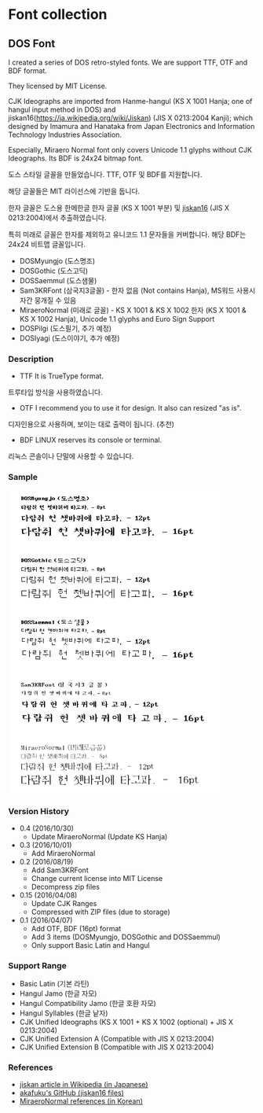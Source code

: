# Font collection

## DOS Font

I created a series of DOS retro-styled fonts. We are support TTF, OTF and BDF format.

They licensed by MIT License.

CJK Ideographs are imported from Hanme-hangul (KS X 1001 Hanja; one of hangul input method in DOS) and jiskan16(https://ja.wikipedia.org/wiki/Jiskan) (JIS X 0213:2004 Kanji); which designed by Imamura and Hanataka from Japan Electronics and Information Technology Industries Association.

Especially, Miraero Normal font only covers Unicode 1.1 glyphs without CJK Ideographs. Its BDF is 24x24 bitmap font.

도스 스타일 글꼴을 만들었습니다. TTF, OTF 및 BDF를 지원합니다.

해당 글꼴들은 MIT 라이선스에 기반을 둡니다.

한자 글꼴은 도스용 한메한글 한자 글꼴 (KS X 1001 부분) 및 [jiskan16](https://ja.wikipedia.org/wiki/Jiskan) (JIS X 0213:2004)에서 추출하였습니다.

특히 미래로 글꼴은 한자를 제외하고 유니코드 1.1 문자들을 커버합니다. 해당 BDF는 24x24 비트맵 글꼴입니다.

* DOSMyungjo (도스명조)
* DOSGothic (도스고딕)
* DOSSaemmul (도스샘물)
* Sam3KRFont (삼국지3글꼴) - 한자 없음 (Not contains Hanja), MS워드 사용시 자간 뭉개질 수 있음
* MiraeroNormal (미래로 글꼴) - KS X 1001 & KS X 1002 한자 (KS X 1001 & KS X 1002 Hanja), Unicode 1.1 glyphs and Euro Sign Support
* DOSPilgi (도스필기, 추가 예정)
* DOSIyagi (도스이야기, 추가 예정)

### Description
* TTF
It is TrueType format.

트루타입 방식을 사용하였습니다.

* OTF
I recommend you to use it for design. It also can resized "as is".

디자인용으로 사용하며, 보이는 대로 출력이 됩니다. (추천)

* BDF
LINUX reserves its console or terminal.

리눅스 콘솔이나 단말에 사용할 수 있습니다.

### Sample
![Font Sample](/fontsample.PNG)

### Version History

* 0.4 (2016/10/30)
  * Update MiraeroNormal (Update KS Hanja)
* 0.3 (2016/10/01)
  * Add MiraeroNormal
* 0.2 (2016/08/19)
  * Add Sam3KRFont
  * Change current license into MIT License
  * Decompress zip files
* 0.15 (2016/04/08)
  * Update CJK Ranges
  * Compressed with ZIP files (due to storage)
* 0.1 (2016/04/07)
  * Add OTF, BDF (16pt) format
  * Add 3 items (DOSMyungjo, DOSGothic and DOSSaemmul)
  * Only support Basic Latin and Hangul

### Support Range
* Basic Latin (기본 라틴)
* Hangul Jamo (한글 자모)
* Hangul Compatibility Jamo (한글 호환 자모)
* Hangul Syllables (한글 낱자)
* CJK Unified Ideographs (KS X 1001 + KS X 1002 (optional) + JIS X 0213:2004)
* CJK Unified Extension A (Compatible with JIS X 0213:2004)
* CJK Unified Extension B (Compatible with JIS X 0213:2004)

### References
* [jiskan article in Wikipedia (in Japanese)](http://kanji.zinbun.kyoto-u.ac.jp/~yasuoka/ftp/fonts/)
* [akafuku's GitHub (jiskan16 files)](https://github.com/akahuku/ufo/tree/master/src/jiskan)
* [MiraeroNormal references (in Korean)](http://www.korean.go.kr/front/etcData/etcDataView.do?mn_id=46&etc_seq=47&pageIndex=1)